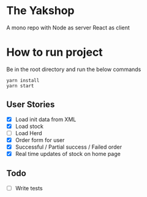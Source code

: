 # The Yakshop

A mono repo with Node as server React as client

# How to run project

Be in the root directory and run the below commands

```
yarn install
yarn start
```

## User Stories

- [x] Load init data from XML
- [x] Load stock
- [ ] Load Herd
- [x] Order form for user
- [x] Successful / Partial success / Failed order
- [x] Real time updates of stock on home page

## Todo

- [ ] Write tests
